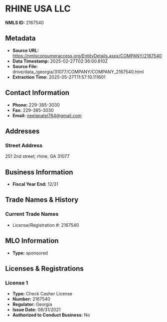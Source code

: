 # RHINE USA LLC

**NMLS ID:** 2167540

## Metadata
- **Source URL:** https://nmlsconsumeraccess.org/EntityDetails.aspx/COMPANY/2167540
- **Data Timestamp:** 2025-02-27T02:36:00.810Z
- **Source File:** drive/data_/georgia/31077/COMPANY/COMPANY_2167540.html
- **Extraction Time:** 2025-05-27T11:57:10.111601

## Contact Information
- **Phone:** 229-385-3030
- **Fax:** 229-385-3030
- **Email:** neelapatel764@gmail.com

## Addresses
### Street Address
251 2nd street; rhine, GA 31077

## Business Information
- **Fiscal Year End:** 12/31

## Trade Names & History
### Current Trade Names
- License/Registration #: 2167540

## MLO Information
- **Type:** sponsored

## Licenses & Registrations

### License 1
- **Type:** Check Casher License
- **Number:** 2167540
- **Regulator:** Georgia
- **Issue Date:** 08/31/2021
- **Authorized to Conduct Business:** No
